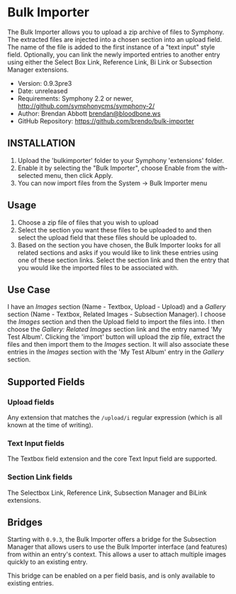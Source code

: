 # Bulk Importer

The Bulk Importer allows you to upload a zip archive of files to Symphony. The extracted files are injected into a chosen section into an upload field. The name of the file is added to the first instance of a "text input" style field. Optionally, you can link the newly imported entries to another entry using either the Select Box Link, Reference Link, Bi Link or Subsection Manager extensions.

- Version: 0.9.3pre3
- Date: unreleased
- Requirements: Symphony 2.2 or newer, <http://github.com/symphonycms/symphony-2/>
- Author: Brendan Abbott <brendan@bloodbone.ws>
- GitHub Repository: <https://github.com/brendo/bulk-importer>

## INSTALLATION

1. Upload the 'bulkimporter' folder to your Symphony 'extensions' folder.
2. Enable it by selecting the "Bulk Importer", choose Enable from the with-selected menu, then click Apply.
3. You can now import files from the System -> Bulk Importer menu

## Usage

1. Choose a zip file of files that you wish to upload
2. Select the section you want these files to be uploaded to and then select the upload field that these files should be uploaded to.
3. Based on the section you have chosen, the Bulk Importer looks for all related sections and asks if you would like to link these entries using one of these section links. Select the section link and then the entry that you would like the imported files to be associated with.

## Use Case

I have an _Images_ section (Name - Textbox, Upload - Upload) and a _Gallery_ section (Name - Textbox, Related Images - Subsection Manager). I choose the _Images_ section and then the Upload field to import the files into. I then choose the _Gallery: Related Images_ section link and the entry named 'My Test Album'.
Clicking the 'import' button will upload the zip file, extract the files and then import them to the _Images_ section. It will also associate these entries in the _Images_ section with the 'My Test Album' entry in the _Gallery_ section.

## Supported Fields

### Upload fields

Any extension that matches the `/upload/i` regular expression (which is all known at the time of writing).

### Text Input fields

The Textbox field extension and the core Text Input field are supported.

### Section Link fields

The Selectbox Link, Reference Link, Subsection Manager and BiLink extensions.

## Bridges

Starting with `0.9.3`, the Bulk Importer offers a bridge for the Subsection Manager that allows users to use the Bulk Importer interface (and features) from within an entry's context. This allows a user to attach multiple images quickly to an existing entry.

This bridge can be enabled on a per field basis, and is only available to existing entries.